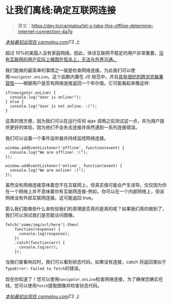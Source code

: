 # 让我们离线:确定互联网连接

> 原文：<https://dev.to/carmalou/let-s-take-this-offline-determine-internet-connection-4a7g>

*[本帖最初出现在 carmalou.com](https://carmalou.com/lets-take-this-offline/2017/10/13/lets-take-this-offline-pt-2.html)T3 上*

超过 10%的美国人没有家庭网络。因此，体谅互联网不稳定的用户非常重要。[没有互联网的用户实际上被困在孤岛上，无法与外界沟通。](https://carmalou.com/series/2017/09/24/lets-take-this-offline-pt1.html)

我们能做的最简单的事情之一就是检查网络连接。为此我们可以使用:`navigator.onLine`。这个函数内置在 JS 规范中，并且[具有很好的跨浏览器兼容性](https://caniuse.com/#search=navigator.on)——根据用户是否有网络连接返回一个布尔值。它可能看起来像这样:

```
if(navigator.onLine) {
  console.log("User is online!");
} else {
  console.log("User is not online. :(");
} 
```

这真的很方便，因为我们可以在运行任何 ajax 调用之前测试这一点，并为用户提供更好的体验，因为他们不会失去连接并突然遇到一系列连接错误。

我们可以设置一个事件监听器并持续监控网络连接。

```
window.addEventListener('offline', function(event) {
  console.log("We are offline! :(");
});

window.addEventListener('online', function(event) {
  console.log("We are online! :)");
}); 
```

虽然没有网络连接意味着您不在互联网上，但真实值可能会产生误导。仅仅因为你在一个网络上并不意味着你有互联网连接-例如，你可以在一个内部网络上，但该网络没有外部互联网连接。这可能返回 true。

那么我们能做些什么来检验我们的真理是否真的是真的呢？如果我们真的做到了，我们可以测试我们是否能访问图像。

```
fetch('some/img/url/here').then(
    function(response) {
      console.log(response);
    })
    .catch(function(err) {
      console.log(err);
    }); 
```

当我们查看响应时，我们可以看到状态代码。如果没有连接，catch 将返回类似于`TypeError: Failed to fetch`的错误。

现在你知道了！您可以使用`navigator.onLine`检查网络连接，为了确保您确实在线，您可以使用`fetch`提取图像并检查状态代码。

*[本帖最初出现在 carmalou.com](https://carmalou.com/lets-take-this-offline/2017/10/13/lets-take-this-offline-pt-2.html)T3 上*